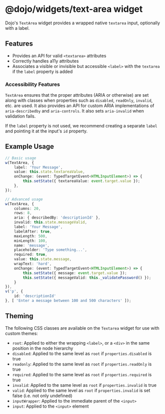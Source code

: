 # @dojo/widgets/text-area widget

Dojo's `TextArea` widget provides a wrapped native `textarea` input, optionally with a label.


## Features

- Provides an API for valid `<textarea>` attributes
- Correctly handles a11y attributes
- Associates a visible or invisible but accessible `<label>` with the `textarea` if the `label` property is added

### Accessibility Features

`TextArea` ensures that the proper attributes (ARIA or otherwise) are set along with classes when properties such as `disabled`, `readOnly`, `invalid`, etc. are used. It also provides an API for custom ARIA implementations of `aria-describedby` and `aria-controls`. It also sets `aria-invalid` when validation fails.

If the `label` property is not used, we recommend creating a separate `label` and pointing it at the input's `id` property.

## Example Usage

```typescript
// Basic usage
w(TextArea, {
	label: 'Your Message',
	value: this.state.textareaValue,
	onChange: (event: TypedTargetEvent<HTMLInputElement>) => {
		this.setState({ textareaValue: event.target.value });
	},
});

// Advanced usage
w(TextArea, {
	columns: 20,
	rows: 8,
	aria: { describedBy: 'descriptionId' },
	invalid: this.state.messageValid,
	label: 'Your Message',
	labelAfter: true,
	maxLength: 500,
	minLength: 100,
	name: 'message',
	placeholder: 'Type something...',
	required: true,
	value: this.state.message,
	wrapText: 'hard',
	onChange: (event: TypedTargetEvent<HTMLInputElement>) => {
		this.setState({ message: event.target.value });
		this.setState({ messageValid: this._validatePassword() });
	}
}),
v('p', {
	id: 'descriptionId'
}, [ 'Enter a message between 100 and 500 characters' ]);
```

## Theming

The following CSS classes are available on the `Textarea` widget for use with custom themes:

- `root`: Applied to either the wrapping `<label>`, or a `<div>` in the same position in the node hierarchy
- `disabled`: Applied to the same level as `root` if `properties.disabled` is true
- `readonly`: Applied to the same level as `root` if `properties.readOnly` is true
- `required`: Applied to the same level as `root` if `properties.required` is true
- `invalid`: Applied to the same level as `root` if `properties.invalid` is true
- `valid`: Applied to the same level as `root` if `properties.invalid` is set false (i.e. not only undefined)
- `inputWrapper`: Applied to the immediate parent of the `<input>`
- `input`: Applied to the `<input>` element
